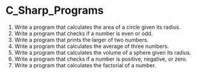 # C_Sharp_Programs

1. Write a program that calculates the area of a circle given its radius.
2. Write a program that checks if a number is even or odd.
3. Write a program that prints the larger of two numbers.
4. Write a program that calculates the average of three numbers.
5. Write a program that calculates the volume of a sphere given its radius.
6. Write a program that checks if a number is positive, negative, or zero.
7. Write a program that calculates the factorial of a number.
